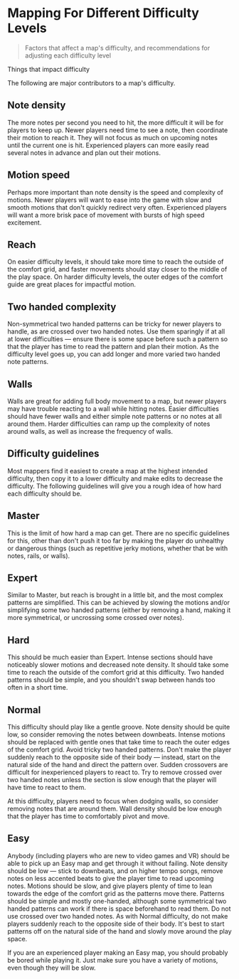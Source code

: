 # Mapping For Different Difficulty Levels

> Factors that affect a map's difficulty, and recommendations for adjusting each difficulty level


Things that impact difficulty

The following are major contributors to a map's difficulty.

## Note density

The more notes per second you need to hit, the more difficult it will be for players to keep up. Newer players need time to see a note, then coordinate their motion to reach it. They will not focus as much on upcoming notes until the current one is hit. Experienced players can
more easily read several notes in advance and plan out their motions.

## Motion speed

Perhaps more important than note density is the speed and complexity of motions. Newer players will want to ease into the game with slow and smooth motions that don't quickly redirect very often. Experienced players will want a more brisk pace of movement with bursts of high
speed excitement.

## Reach

On easier difficulty levels, it should take more time to reach the outside of the comfort grid, and faster movements should stay closer to the middle of the play space. On harder difficulty levels, the outer edges of the comfort guide are great places for impactful motion.

## Two handed complexity

Non-symmetrical two handed patterns can be tricky for newer players to handle, as are crossed over two handed notes. Use them sparingly if at all at lower difficulties — ensure there is some space before such a pattern so that the player has time to read the pattern and plan
their motion. As the difficulty level goes up, you can add longer and more varied two handed note patterns.

## Walls

Walls are great for adding full body movement to a map, but newer players may have trouble reacting to a wall while hitting notes. Easier difficulties should have fewer walls and either simple note patterns or no notes at all around them. Harder difficulties can ramp up the
complexity of notes around walls, as well as increase the frequency of walls.

## Difficulty guidelines

Most mappers find it easiest to create a map at the highest intended difficulty, then copy it to a lower difficulty and make edits to decrease the difficulty. The following guidelines will give you a rough idea of how hard each difficulty should be.

## Master

This is the limit of how hard a map can get. There are no specific guidelines for this, other than don't push it too far by making the player do unhealthy or dangerous things (such as repetitive jerky motions, whether that be with notes, rails, or walls).

## Expert

Similar to Master, but reach is brought in a little bit, and the most complex patterns are simplified. This can be achieved by slowing the motions and/or simplifying some two handed patterns (either by removing a hand, making it more symmetrical, or uncrossing some crossed over
notes).

## Hard

This should be much easier than Expert. Intense sections should have noticeably slower motions and decreased note density. It should take some time to reach the outside of the comfort grid at this difficulty. Two handed patterns should be simple, and you shouldn't swap between
hands too often in a short time.

## Normal

This difficulty should play like a gentle groove. Note density should be quite low, so consider removing the notes between downbeats. Intense motions should be replaced with gentle ones that take time to reach the outer edges of the comfort grid. Avoid tricky two handed patterns.
Don't make the player suddenly reach to the opposite side of their body — instead, start on the natural side of the hand and direct the pattern over. Sudden crossovers are difficult for inexperienced players to react to. Try to remove crossed over two handed notes unless the
section is slow enough that the player will have time to react to them.

At this difficulty, players need to focus when dodging walls, so consider removing notes that are around them. Wall density should be low enough that the player has time to comfortably pivot and move.

## Easy

Anybody (including players who are new to video games and VR) should be able to pick up an Easy map and get through it without failing. Note density should be low — stick to downbeats, and on higher tempo songs, remove notes on less accented beats to give the player time to read
upcoming notes. Motions should be slow, and give players plenty of time to lean towards the edge of the comfort grid as the patterns move there. Patterns should be simple and mostly one-handed, although some symmetrical two handed patterns can work if there is space beforehand to
read them. Do not use crossed over two handed notes. As with Normal difficulty, do not make players suddenly reach to the opposite side of their body. It's best to start patterns off on the natural side of the hand and slowly move around the play space.

If you are an experienced player making an Easy map, you should probably be bored while playing it. Just make sure you have a variety of motions, even though they will be slow.
